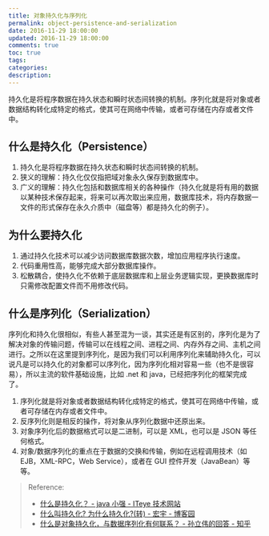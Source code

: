 ```yaml
---
title: 对象持久化与序列化
permalink: object-persistence-and-serialization
date: 2016-11-29 18:00:00
updated: 2016-11-29 18:00:00
comments: true
toc: true
tags:
categories:
description:
---
```


持久化是将程序数据在持久状态和瞬时状态间转换的机制。序列化就是将对象或者数据结构转化成特定的格式，使其可在网络中传输，或者可存储在内存或者文件中。

## 什么是持久化（Persistence）

1. 持久化是将程序数据在持久状态和瞬时状态间转换的机制。
2. 狭义的理解：持久化仅仅指把域对象永久保存到数据库中。
3. 广义的理解：持久化包括和数据库相关的各种操作（持久化就是将有用的数据以某种技术保存起来，将来可以再次取出来应用，数据库技术，将内存数据一文件的形式保存在永久介质中（磁盘等）都是持久化的例子）。

## 为什么要持久化

1. 通过持久化技术可以减少访问数据库数据次数，增加应用程序执行速度。
2. 代码重用性高，能够完成大部分数据库操作。
3. 松散耦合，使持久化不依赖于底层数据库和上层业务逻辑实现，更换数据库时只需修改配置文件而不用修改代码。

<!-- more -->

## 什么是序列化（Serialization）

序列化和持久化很相似，有些人甚至混为一谈，其实还是有区别的，序列化是为了解决对象的传输问题，传输可以在线程之间、进程之间、内存外存之间、主机之间进行。之所以在这里提到序列化，是因为我们可以利用序列化来辅助持久化，可以说凡是可以持久化的对象都可以序列化，因为序列化相对容易一些（也不是很容易），所以主流的软件基础设施，比如 .net 和 java，已经把序列化的框架完成了。

1. 序列化就是将对象或者数据结构转化成特定的格式，使其可在网络中传输，或者可存储在内存或者文件中。
2. 反序列化则是相反的操作，将对象从序列化数据中还原出来。
3. 对象序列化后的数据格式可以是二进制，可以是 XML，也可以是 JSON 等任何格式。
4. 对象/数据序列化的重点在于数据的交换和传输，例如在远程调用技术（如 EJB，XML-RPC，Web Service），或者在 GUI 控件开发（JavaBean）等等。

> Reference:
>
> - [什么是持久化？ - java 小强 - ITeye 技术网站](http://cuisuqiang.iteye.com/blog/2038656)
> - [什么叫持久化? 为什么持久化?(转) - 宏宇 - 博客园](http://www.cnblogs.com/cuihongyu3503319/archive/2007/12/17/1002875.html)
> - [什么是对象持久化，与数据序列化有何联系？ - 孙立伟的回答 - 知乎](https://www.zhihu.com/question/20706270/answer/15919891)
